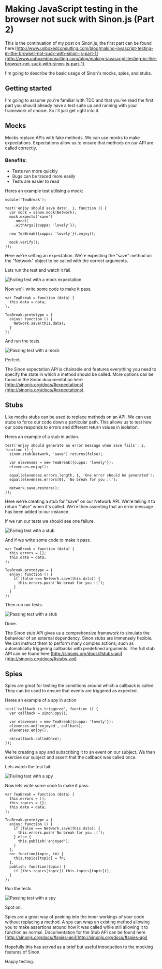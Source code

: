 # Making JavaScript testing in the browser not suck with Sinon.js (Part 2)

This is the continuation of my post on Sinon.js, the first part can be found here [http://www.unboxedconsulting.com/blog/making-javascript-testing-in-the-browser-not-suck-with-sinon-js-part-1](http://www.unboxedconsulting.com/blog/making-javascript-testing-in-the-browser-not-suck-with-sinon-js-part-1).

I'm going to describe the basic usage of Sinon's mocks, spies, and stubs.

## Getting started
I'm going to assume you're familiar with TDD and that you've read the first part you should already have a test suite up and running with your framework of choice. So i'll just get right into it.

## Mocks
Mocks replace APIs with fake methods. We can use mocks to make expectations. Expectations allow us to ensure that methods on our API are called correctly.

### Benefits:
* Tests run more quickly
* Bugs can be traced more easily
* Tests are easier to read

Heres an example test utilising a mock:
  
    module('TeaBreak');

    test('enjoy should save data', 1, function () {
      var mock = sinon.mock(Network);
      mock.expects('save')
        .once()
        .withArgs({cuppa: 'lovely'});

      new TeaBreak({cuppa: 'lovely'}).enjoy();

      mock.verify();
    });

Here we're setting an expectation. We're expecting the "save" method on the "Network" object to be called with the correct arguments.

Lets run the test and watch it fail.

![Failing test with a mock expectation](http://carlmw.github.com/articles/failing_mock.png)

Now we'll write some code to make it pass.

    var TeaBreak = function (data) {
      this.data = data;
    };

    TeaBreak.prototype = {
      enjoy: function () {
        Network.save(this.data);
      }
    };

And run the tests.

![Passing test with a mock](http://carlmw.github.com/articles/passing_mock.png)

Perfect.

The Sinon expectation API is chainable and features everything you need to specify the state in which a method should be called. More options can be found in the Sinon documentation here [http://sinonjs.org/docs/#expectations](http://sinonjs.org/docs/#expectations).

## Stubs
Like mocks stubs can be used to replace methods on an API. We can use stubs to force our code down a particular path. This allows us to test how our code responds to errors and different return values in isolation.

Heres an example of a stub in action.

    test('enjoy should generate an error message when save fails', 2, function () {
      sinon.stub(Network, 'save').returns(false);

      var elevenses = new TeaBreak({cuppa: 'lovely'});
      elevenses.enjoy();

      equal(elevenses.errors.length, 1, 'One error should be generated');
      equal(elevenses.errors[0], 'No break for you :(');

      Network.save.restore();
    });

Here we're creating a stub for "save" on our Network API. We're telling it to return "false" when it's called. We're then asserting that an error message has been added to our instance.

If we run our tests we should see one failure.

![Failing test with a stub](http://carlmw.github.com/articles/failing_stub.png)

And if we write some code to make it pass.

    var TeaBreak = function (data) {
      this.errors = [];
      this.data = data;
    };

    TeaBreak.prototype = {
      enjoy: function () {
        if (false === Network.save(this.data)) {
          this.errors.push('No break for you :(');
        }
      }
    };

Then run our tests.

![Passing test with a stub](http://carlmw.github.com/articles/passing_stub.png)

Done.

The Sinon stub API gives us a comprehensive framework to simulate the behaviour of an external dependency. Sinon stubs are immensely flexible. We can instruct them to perform many complex actions; such as automatically triggering callbacks with predefined arguments. The full stub API can be found here [http://sinonjs.org/docs/#stubs-api](http://sinonjs.org/docs/#stubs-api)

## Spies
Spies are great for testing the conditions around which a callback is called. They can be used to ensure that events are triggered as expected.

Heres an example of a spy in action

    test('callback is triggered', function () {
      var callback = sinon.spy();

      var elevenses = new TeaBreak({cuppa: 'lovely'});
      elevenses.on('enjoyed', callback);
      elevenses.enjoy();

      ok(callback.calledOnce);
    });

We're creating a spy and subscribing it to an event on our subject. We then exercise our subject and assert that the callback was called once.

Lets watch the test fail.

![Failing test with a spy](http://carlmw.github.com/articles/failing_spy.png)

Now lets write some code to make it pass.

    var TeaBreak = function (data) {
      this.errors = [];
      this.topics = {};
      this.data = data;
    };

    TeaBreak.prototype = {
      enjoy: function () {
        if (false === Network.save(this.data)) {
          this.errors.push('No break for you :(');
        } else {
          this.publish('enjoyed');
        }
      },
      on: function(topic, fn) {
        this.topics[topic] = fn;
      },
      publish: function(topic) {
        if (this.topics[topic]) this.topics[topic]();
      }
    };

Run the tests

![Passing test with a spy](http://carlmw.github.com/articles/passing_spy.png)

Spot on.

Spies are a great way of peeking into the inner workings of your code without replacing a method. A spy can wrap an existing method allowing you to make assertions around how it was called while still allowing it to function as normal. Documentation for the Stub API can be found here [http://sinonjs.org/docs/#spies-api](http://sinonjs.org/docs/#spies-api)

Hopefully this has served as a brief but useful introduction to the mocking features of Sinon.

Happy testing.
